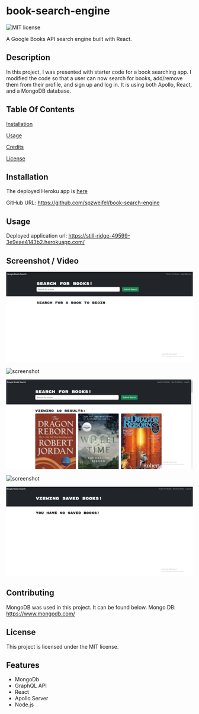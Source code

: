 # book-search-engine

![MIT license](https://img.shields.io/badge/license-MIT-blue.svg)

A Google Books API search engine built with React.

## Description

In this project, I was presented with starter code for a book searching app. I modified the code so that a user can now search for books, add/remove them from their profile, and sign up and log in. It is using both Apollo, React, and a MongoDB database. 

## Table Of Contents

[Installation](#installation)

[Usage](#usage)

[Credits](#credits)

[License](#license)

## Installation

The deployed Heroku app is [here](https://still-ridge-49599-3e9eae4143b2.herokuapp.com/)

GitHub URL: https://github.com/spzweifel/book-search-engine

## Usage

Deployed application url: https://still-ridge-49599-3e9eae4143b2.herokuapp.com/

## Screenshot / Video

![screenshot](./assets/Book1.png)

![screenshot](./assets/Book2.png)

![screenshot](./assets/Book3.png)

![screenshot](./assets/SBook4.png)

![screenshot](./assets/Book5.png)

## Contributing

MongoDB was used in this project. It can be found below.
Mongo DB: https://www.mongodb.com/

## License

This project is licensed under the MIT license.

## Features

- MongoDb 
- GraphQL API 
- React 
- Apollo Server 
- Node.js


